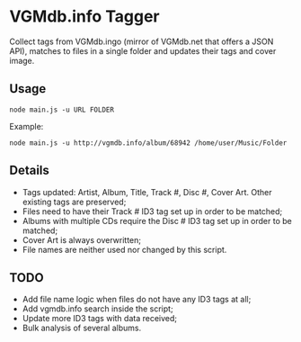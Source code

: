 # VGMdb.info Tagger

Collect tags from VGMdb.ingo (mirror of VGMdb.net that offers a JSON API), matches to files in a single folder and updates their tags and cover image.

## Usage

`node main.js -u URL FOLDER`

Example:

`node main.js -u http://vgmdb.info/album/68942 /home/user/Music/Folder`

## Details

 - Tags updated: Artist, Album, Title, Track #, Disc #, Cover Art. Other existing tags are preserved;
 - Files need to have their Track # ID3 tag set up in order to be matched;
 - Albums with multiple CDs require the Disc # ID3 tag set up in order to be matched;
 - Cover Art is always overwritten;
 - File names are neither used nor changed by this script.

## TODO

 - Add file name logic when files do not have any ID3 tags at all;
 - Add vgmdb.info search inside the script;
 - Update more ID3 tags with data received;
 - Bulk analysis of several albums.
